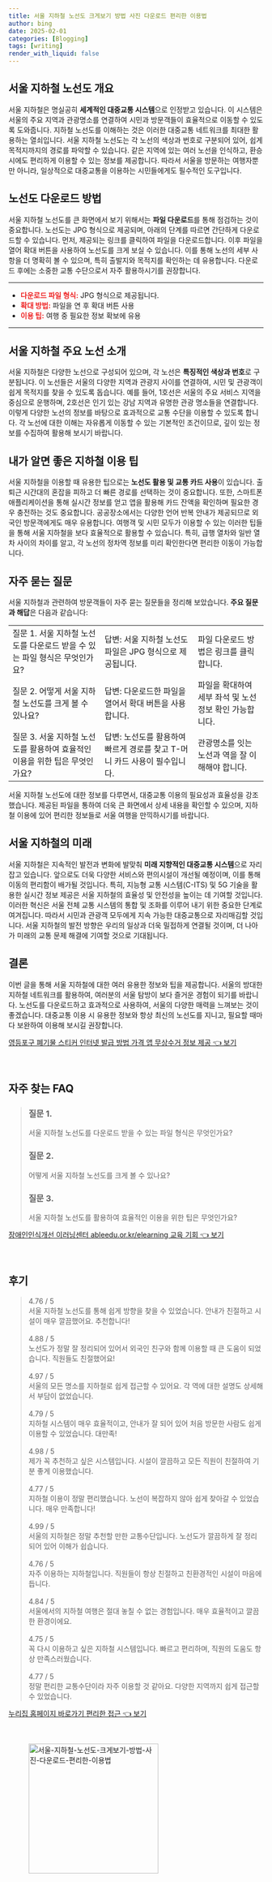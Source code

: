 ```yaml
---
title: 서울 지하철 노선도 크게보기 방법 사진 다운로드 편리한 이용법
author: bing
date: 2025-02-01
categories: [Blogging]
tags: [writing]
render_with_liquid: false
---
```



<h2 id='서울 지하철 노선도 개요'>서울 지하철 노선도 개요</h2>

<p>서울 지하철은 명실공히 <b>세계적인 대중교통 시스템</b>으로 인정받고 있습니다. 이 시스템은 서울의 주요 지역과 관광명소를 연결하여 시민과 방문객들이 효율적으로 이동할 수 있도록 도와줍니다. 지하철 노선도를 이해하는 것은 이러한 대중교통 네트워크를 최대한 활용하는 열쇠입니다. 서울 지하철 노선도는 각 노선의 색상과 번호로 구분되어 있어, 쉽게 목적지까지의 경로를 파악할 수 있습니다. 같은 지역에 있는 여러 노선을 인식하고, 환승 시에도 편리하게 이용할 수 있는 정보를 제공합니다. 따라서 서울을 방문하는 여행자뿐만 아니라, 일상적으로 대중교통을 이용하는 시민들에게도 필수적인 도구입니다.</p>

<h2 id='노선도 다운로드 방법'>노선도 다운로드 방법</h2>

<p>서울 지하철 노선도를 큰 화면에서 보기 위해서는 <b>파일 다운로드</b>를 통해 점검하는 것이 중요합니다. 노선도는 JPG 형식으로 제공되며, 아래의 단계를 따르면 간단하게 다운로드할 수 있습니다. 먼저, 제공되는 링크를 클릭하여 파일을 다운로드합니다. 이후 파일을 열어 확대 버튼을 사용하여 노선도를 크게 보실 수 있습니다. 이를 통해 노선의 세부 사항을 더 명확히 볼 수 있으며, 특히 출발지와 목적지를 확인하는 데 유용합니다. 다운로드 후에는 소중한 교통 수단으로서 자주 활용하시기를 권장합니다.</p>

<hr />

<ul>
    <li><b><span style="color: #ee2323;">다운로드 파일 형식:</span></b> JPG 형식으로 제공됩니다.</li>
    <li><b><span style="color: #ee2323;">확대 방법:</span></b> 파일을 연 후 확대 버튼 사용</li>
    <li><b><span style="color: #ee2323;">이용 팁:</span></b> 여행 중 필요한 정보 확보에 유용</li>
</ul>

<hr />

<h2 id='서울 지하철 주요 노선 소개'>서울 지하철 주요 노선 소개</h2>

<p>서울 지하철은 다양한 노선으로 구성되어 있으며, 각 노선은 <b>특징적인 색상과 번호</b>로 구분됩니다. 이 노선들은 서울의 다양한 지역과 관광지 사이를 연결하여, 시민 및 관광객이 쉽게 목적지를 찾을 수 있도록 돕습니다. 예를 들어, 1호선은 서울의 주요 서비스 지역을 중심으로 운행하며, 2호선은 인기 있는 강남 지역과 유명한 관광 명소들을 연결합니다. 이렇게 다양한 노선의 정보를 바탕으로 효과적으로 교통 수단을 이용할 수 있도록 합니다. 각 노선에 대한 이해는 자유롭게 이동할 수 있는 기본적인 조건이므로, 깊이 있는 정보를 수집하여 활용해 보시기 바랍니다.</p>

<h2 id='내가 알면 좋은 지하철 이용 팁'>내가 알면 좋은 지하철 이용 팁</h2>

<p>서울 지하철을 이용할 때 유용한 팁으로는 <b>노선도 활용 및 교통 카드 사용</b>이 있습니다. 출퇴근 시간대의 혼잡을 피하고 더 빠른 경로를 선택하는 것이 중요합니다. 또한, 스마트폰 애플리케이션을 통해 실시간 정보를 얻고 앱을 활용해 카드 잔액을 확인하며 필요한 경우 충전하는 것도 중요합니다. 공공장소에서는 다양한 언어 반복 안내가 제공되므로 외국인 방문객에게도 매우 유용합니다. 여행객 및 시민 모두가 이용할 수 있는 이러한 팁들을 통해 서울 지하철을 보다 효율적으로 활용할 수 있습니다. 특히, 급행 열차와 일반 열차 사이의 차이를 알고, 각 노선의 정차역 정보를 미리 확인한다면 편리한 이동이 가능합니다.</p>

<h2 id='자주 묻는 질문'>자주 묻는 질문</h2>

<p>서울 지하철과 관련하여 방문객들이 자주 묻는 질문들을 정리해 보았습니다. <b>주요 질문과 해답</b>은 다음과 같습니다:</p>

<table>
    <tr>
        <td>질문 1. 서울 지하철 노선도를 다운로드 받을 수 있는 파일 형식은 무엇인가요?</td>
        <td>답변: 서울 지하철 노선도 파일은 JPG 형식으로 제공됩니다.</td>
        <td>파일 다운로드 방법은 링크를 클릭합니다.</td>
    </tr>
    <tr>
        <td>질문 2. 어떻게 서울 지하철 노선도를 크게 볼 수 있나요?</td>
        <td>답변: 다운로드한 파일을 열어서 확대 버튼을 사용합니다.</td>
        <td>파일을 확대하여 세부 좌석 및 노선 정보 확인 가능합니다.</td>
    </tr>
    <tr>
        <td>질문 3. 서울 지하철 노선도를 활용하여 효율적인 이용을 위한 팁은 무엇인가요?</td>
        <td>답변: 노선도를 활용하여 빠르게 경로를 찾고 T-머니 카드 사용이 필수입니다.</td>
        <td>관광명소를 잇는 노선과 역을 잘 이해해야 합니다.</td>
    </tr>
</table>

<p>서울 지하철 노선도에 대한 정보를 다루면서, 대중교통 이용의 필요성과 효율성을 강조했습니다. 제공된 파일을 통하여 더욱 큰 화면에서 상세 내용을 확인할 수 있으며, 지하철 이용에 있어 편리한 정보들로 서울 여행을 만끽하시기를 바랍니다.</p>

<h2 id='서울 지하철의 미래'>서울 지하철의 미래</h2>

<p>서울 지하철은 지속적인 발전과 변화에 발맞춰 <b>미래 지향적인 대중교통 시스템</b>으로 자리잡고 있습니다. 앞으로도 더욱 다양한 서비스와 편의시설이 개선될 예정이며, 이를 통해 이동의 편리함이 배가될 것입니다. 특히, 지능형 교통 시스템(C-ITS) 및 5G 기술을 활용한 실시간 정보 제공은 서울 지하철의 효율성 및 안전성을 높이는 데 기여할 것입니다. 이러한 혁신은 서울 전체 교통 시스템의 통합 및 조화를 이루어 내기 위한 중요한 단계로 여겨집니다. 따라서 시민과 관광객 모두에게 지속 가능한 대중교통으로 자리매김할 것입니다. 서울 지하철의 발전 방향은 우리의 일상과 더욱 밀접하게 연결될 것이며, 더 나아가 미래의 교통 문제 해결에 기여할 것으로 기대됩니다.</p>

<h2 id='결론'>결론</h2>

<p>이번 글을 통해 서울 지하철에 대한 여러 유용한 정보와 팁을 제공합니다. 서울의 방대한 지하철 네트워크를 활용하여, 여러분의 서울 탐방이 보다 즐거운 경험이 되기를 바랍니다. 노선도를 다운로드하고 효과적으로 사용하여, 서울의 다양한 매력을 느껴보는 것이 좋겠습니다. 대중교통 이용 시 유용한 정보와 항상 최신의 노선도를 지니고, 필요할 때마다 보완하여 이용해 보시길 권장합니다.</p>


<p><a class="click-button" title="영등포구 폐기물 스티커 인터넷 발급 방법 가격 앱 무상수거 정보 제공" href="https://yellowplanner.github.io/posts/%EC%98%81%EB%93%B1%ED%8F%AC%EA%B5%AC-%ED%8F%90%EA%B8%B0%EB%AC%BC-%EC%8A%A4%ED%8B%B0%EC%BB%A4-%EC%9D%B8%ED%84%B0%EB%84%B7-%EB%B0%9C%EA%B8%89-%EB%B0%A9%EB%B2%95-%EA%B0%80%EA%B2%A9-%EC%95%B1-%EB%AC%B4%EC%83%81%EC%88%98%EA%B1%B0-%EC%A0%95%EB%B3%B4-%EC%A0%9C%EA%B3%B5/" rel="dofollow">영등포구 폐기물 스티커 인터넷 발급 방법 가격 앱 무상수거 정보 제공 👈 보기</a></p><br>
<h2 id='자주_찾는_FAQ'>자주 찾는 FAQ</h2>
<div itemscope="" itemtype="https://schema.org/FAQPage">
<blockquote>
<div itemscope="" itemprop="mainEntity" itemtype="https://schema.org/Question">
<h3 itemprop="name">질문 1.</h3>
<div itemscope="" itemprop="acceptedAnswer" itemtype="https://schema.org/Answer">
<span itemprop="text">
<p>서울 지하철 노선도를 다운로드 받을 수 있는 파일 형식은 무엇인가요?</p>
</span>
</div>
</div>
<div itemscope="" itemprop="mainEntity" itemtype="https://schema.org/Question">
<h3 itemprop="name">질문 2.</h3>
<div itemscope="" itemprop="acceptedAnswer" itemtype="https://schema.org/Answer">
<span itemprop="text">
<p>어떻게 서울 지하철 노선도를 크게 볼 수 있나요?</p>
</span>
</div>
</div>
<div itemscope="" itemprop="mainEntity" itemtype="https://schema.org/Question">
<h3 itemprop="name">질문 3.</h3>
<div itemscope="" itemprop="acceptedAnswer" itemtype="https://schema.org/Answer">
<span itemprop="text">
<p>서울 지하철 노선도를 활용하여 효율적인 이용을 위한 팁은 무엇인가요?</p>
</span>
</div>
</div>
</blockquote>
</div>
<p><a class="click-button" title="장애인인식개선 이러닝센터 ableedu.or.kr/elearning 교육 기회" href="https://yellowplanner.github.io/posts/%EC%9E%A5%EC%95%A0%EC%9D%B8%EC%9D%B8%EC%8B%9D%EA%B0%9C%EC%84%A0-%EC%9D%B4%EB%9F%AC%EB%8B%9D%EC%84%BC%ED%84%B0-ableedu.or.krelearning-%EA%B5%90%EC%9C%A1-%EA%B8%B0%ED%9A%8C/" rel="dofollow">장애인인식개선 이러닝센터 ableedu.or.kr/elearning 교육 기회 👈 보기</a></p><br>
<h2 id='후기'>후기</h2>
<div itemscope itemtype="https://schema.org/Product">
  <blockquote>
  <div itemprop="review" itemscope itemtype="https://schema.org/Review">
      <div itemprop="reviewRating" itemscope itemtype="https://schema.org/Rating"> <span itemprop="ratingValue">4.76</span> / <span itemprop="bestRating">5</span> </div>
      <span itemprop="reviewBody">서울 지하철 노선도를 통해 쉽게 방향을 찾을 수 있었습니다. 안내가 친절하고 시설이 매우 깔끔했어요. 추천합니다!</span>
  </div>
  <br>
  <div itemprop="review" itemscope itemtype="https://schema.org/Review">
      <div itemprop="reviewRating" itemscope itemtype="https://schema.org/Rating"> <span itemprop="ratingValue">4.88</span> / <span itemprop="bestRating">5</span> </div>
      <span itemprop="reviewBody">노선도가 정말 잘 정리되어 있어서 외국인 친구와 함께 이용할 때 큰 도움이 되었습니다. 직원들도 친절했어요!</span>
  </div>
  <br>
  <div itemprop="review" itemscope itemtype="https://schema.org/Review">
      <div itemprop="reviewRating" itemscope itemtype="https://schema.org/Rating"> <span itemprop="ratingValue">4.97</span> / <span itemprop="bestRating">5</span> </div>
      <span itemprop="reviewBody">서울의 모든 명소를 지하철로 쉽게 접근할 수 있어요. 각 역에 대한 설명도 상세해서 부담이 없었습니다.</span>
  </div>
  <br>
  <div itemprop="review" itemscope itemtype="https://schema.org/Review">
      <div itemprop="reviewRating" itemscope itemtype="https://schema.org/Rating"> <span itemprop="ratingValue">4.79</span> / <span itemprop="bestRating">5</span> </div>
      <span itemprop="reviewBody">지하철 시스템이 매우 효율적이고, 안내가 잘 되어 있어 처음 방문한 사람도 쉽게 이용할 수 있었습니다. 대만족!</span>
  </div>
  <br>
  <div itemprop="review" itemscope itemtype="https://schema.org/Review">
      <div itemprop="reviewRating" itemscope itemtype="https://schema.org/Rating"> <span itemprop="ratingValue">4.98</span> / <span itemprop="bestRating">5</span> </div>
      <span itemprop="reviewBody">제가 꼭 추천하고 싶은 시스템입니다. 시설이 깔끔하고 모든 직원이 친절하여 기분 좋게 이용했습니다.</span>
  </div>
  <br>
  <div itemprop="review" itemscope itemtype="https://schema.org/Review">
      <div itemprop="reviewRating" itemscope itemtype="https://schema.org/Rating"> <span itemprop="ratingValue">4.77</span> / <span itemprop="bestRating">5</span> </div>
      <span itemprop="reviewBody">지하철 이용이 정말 편리했습니다. 노선이 복잡하지 않아 쉽게 찾아갈 수 있었습니다. 매우 만족합니다!</span>
  </div>
  <br>
  <div itemprop="review" itemscope itemtype="https://schema.org/Review">
      <div itemprop="reviewRating" itemscope itemtype="https://schema.org/Rating"> <span itemprop="ratingValue">4.99</span> / <span itemprop="bestRating">5</span> </div>
      <span itemprop="reviewBody">서울의 지하철은 정말 추천할 만한 교통수단입니다. 노선도가 깔끔하게 잘 정리되어 있어 이해가 쉽습니다.</span>
  </div>
  <br>
  <div itemprop="review" itemscope itemtype="https://schema.org/Review">
      <div itemprop="reviewRating" itemscope itemtype="https://schema.org/Rating"> <span itemprop="ratingValue">4.76</span> / <span itemprop="bestRating">5</span> </div>
      <span itemprop="reviewBody">자주 이용하는 지하철입니다. 직원들이 항상 친절하고 친환경적인 시설이 마음에 듭니다.</span>
  </div>
  <br>
  <div itemprop="review" itemscope itemtype="https://schema.org/Review">
      <div itemprop="reviewRating" itemscope itemtype="https://schema.org/Rating"> <span itemprop="ratingValue">4.84</span> / <span itemprop="bestRating">5</span> </div>
      <span itemprop="reviewBody">서울에서의 지하철 여행은 절대 놓칠 수 없는 경험입니다. 매우 효율적이고 깔끔한 환경이에요.</span>
  </div>
  <br>
  <div itemprop="review" itemscope itemtype="https://schema.org/Review">
      <div itemprop="reviewRating" itemscope itemtype="https://schema.org/Rating"> <span itemprop="ratingValue">4.75</span> / <span itemprop="bestRating">5</span> </div>
      <span itemprop="reviewBody">꼭 다시 이용하고 싶은 지하철 시스템입니다. 빠르고 편리하며, 직원의 도움도 항상 만족스러웠습니다.</span>
  </div>
  <br>
  <div itemprop="review" itemscope itemtype="https://schema.org/Review">
      <div itemprop="reviewRating" itemscope itemtype="https://schema.org/Rating"> <span itemprop="ratingValue">4.77</span> / <span itemprop="bestRating">5</span> </div>
      <span itemprop="reviewBody">정말 편리한 교통수단이라 자주 이용할 것 같아요. 다양한 지역까지 쉽게 접근할 수 있었습니다.</span>
  </div>
  </blockquote>
</div>
<p><a class="click-button" title="누리집 홈페이지 바로가기 편리한 접근" href="https://yellowplanner.github.io/posts/%EB%88%84%EB%A6%AC%EC%A7%91-%ED%99%88%ED%8E%98%EC%9D%B4%EC%A7%80-%EB%B0%94%EB%A1%9C%EA%B0%80%EA%B8%B0-%ED%8E%B8%EB%A6%AC%ED%95%9C-%EC%A0%91%EA%B7%BC/" rel="dofollow">누리집 홈페이지 바로가기 편리한 접근 👈 보기</a></p><br>
<figure class="image"><img src="https://yellowplanner.github.io/assets/img/thumbnail/서울-지하철-노선도-크게보기-방법-사진-다운로드-편리한-이용법.webp" alt="서울-지하철-노선도-크게보기-방법-사진-다운로드-편리한-이용법" width="256" height="256"></figure>